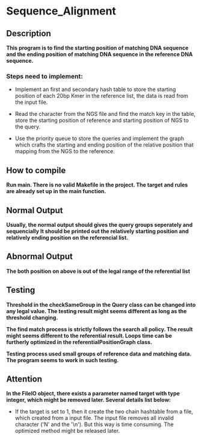 # Sequence_Alignment


## Description
**This program is to find the starting position of matching DNA sequence and 
    the ending position of matching DNA sequence in the reference DNA sequence.**

### Steps need to implement:

- Implement an first and secondary hash table to store the starting
          position of each 20bp Kmer in the reference list, the data is read
          from the input file. 

- Read the character from the NGS file and find the match key in the 
          table, store the starting position of reference and starting position
          of NGS to the query. 

- Use the priority queue to store the queries and implement the graph 
          which crafts the starting and ending position of the relative position 
          that mapping from the NGS to the reference. 
 

## How to compile
**Run main. There is no valid Makefile in the project. 
    The target and rules are already set up in the main function.** 


## Normal Output

**Usually, the normal output should gives the query groups seperately and sequencially
    It should be printed out the relatively starting position and relatively ending
    position on the referencial list.**

## Abnormal Output

**The both position on above is out of the legal range of the referential list**
    

## Testing
    
**Threshold in the checkSameGroup in the Query class can be changed into any
    legal value. The testing result might seems different as long as the threshold
    changing.**
    
**The find match process is strictly follows the search all policy. The result 
    might seems different to the referential result. Loops time can be furtherly
    optimized in the referentialPositionGraph class.**
    
**Testing process used small groups of reference data and matching data. The 
    program seems to work in such testing.** 

## Attention

**In the FileIO object, there exists a parameter named target with type integer, 
    which might be removed later. Several details list below:**
    
- If the target is set to 1, then it create the two chain hashtable from
          a file, which created from a input file. The input file removes all 
          invalid character ('N' and the '\n'). But this way is time consuming. 
          The optimized method might be released later. 
          
        




